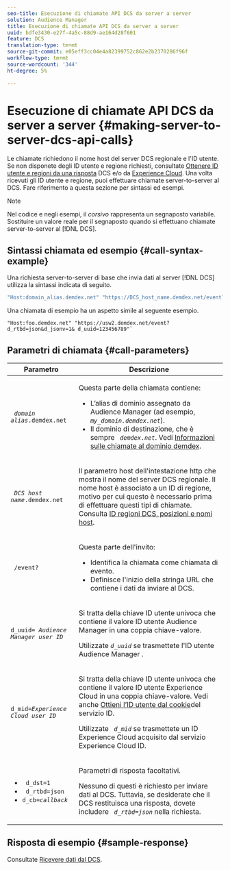 ```yaml
---
seo-title: Esecuzione di chiamate API DCS da server a server
solution: Audience Manager
title: Esecuzione di chiamate API DCS da server a server
uuid: bdfe3430-e27f-4a5c-88d9-ae164d28f601
feature: DCS
translation-type: tm+mt
source-git-commit: e05eff3cc04e4a82399752c862e2b2370286f96f
workflow-type: tm+mt
source-wordcount: '344'
ht-degree: 5%

---
```



# Esecuzione di chiamate API DCS da server a server {#making-server-to-server-dcs-api-calls}

Le chiamate richiedono il nome host del server DCS regionale e l&#39;ID utente. Se non disponete degli ID utente e regione richiesti, consultate [Ottenere ID utente e regioni da una risposta](/help/using/api/dcs-intro/dcs-s2s/dcs-aam-ids.md) DCS e/o da [Experience Cloud](/help/using/api/dcs-intro/dcs-s2s/dcs-mcid-ids.md). Una volta ricevuti gli ID utente e regione, puoi effettuare chiamate server-to-server al DCS. Fare riferimento a questa sezione per sintassi ed esempi.

>[!NOTE]
>
>Nel codice e negli esempi, il *corsivo* rappresenta un segnaposto variabile. Sostituire un valore reale per il segnaposto quando si effettuano chiamate server-to-server al [!DNL DCS].

## Sintassi chiamata ed esempio {#call-syntax-example}

Una richiesta server-to-server di base che invia dati al server [!DNL DCS] utilizza la sintassi indicata di seguito.

```js
"Host:domain_alias.demdex.net" "https://DCS_host_name.demdex.net/event?d_rtbd=json&d_jsonv=1&d_uuid=userID
```

Una chiamata di esempio ha un aspetto simile al seguente esempio.

```
"Host:foo.demdex.net" "https://usw2.demdex.net/event?d_rtbd=json&d_jsonv=1& d_uuid=123456789"`
```

## Parametri di chiamata {#call-parameters}

<table id="table_3AF4466009B64F0C9CBE7904A4096E0C"> 
 <thead> 
  <tr> 
   <th colname="col1" class="entry"> Parametro </th> 
   <th colname="col2" class="entry"> Descrizione </th> 
  </tr> 
 </thead>
 <tbody> 
  <tr> 
   <td colname="col1"> <p><code> <i>domain alias</i>.demdex.net</code> </p> </td> 
   <td colname="col2"> <p>Questa parte della chiamata contiene: </p> <p> 
     <ul id="ul_3EDA9C7BA6794D06BCB07A75A9BD2372"> 
      <li id="li_74624CA78D6F4536A8164AE1FA1DECB9">L’alias di dominio assegnato da <span class="keyword"> Audience Manager</span> (ad esempio, <i><code> my_domain.demdex.net</code></i>). </li> 
      <li id="li_08ABE91CA247403AA480B3FB4BEF83BA">Il dominio di destinazione, che è sempre <i><code> demdex.net</code></i>. Vedi <a href="../../../reference/demdex-calls.md">Informazioni sulle chiamate al dominio demdex</a>. </li> 
     </ul> </p> </td> 
  </tr> 
  <tr> 
   <td colname="col1"> <p><code> <i>DCS host name</i>.demdex.net</code> </p> </td> 
   <td colname="col2"> <p>Il parametro host dell'intestazione http che mostra il nome del server <span class="wintitle"> DCS</span> regionale. Il nome host è associato a un ID di regione, motivo per cui questo è necessario prima di effettuare questi tipi di chiamate. Consulta <a href="../../../api/dcs-intro/dcs-api-reference/dcs-regions.md">ID regioni DCS, posizioni e nomi host</a>. </p> </td> 
  </tr> 
  <tr> 
   <td colname="col1"> <p><code> /event?</code> </p> </td> 
   <td colname="col2"> <p>Questa parte dell'invito: </p> <p> 
     <ul id="ul_6332444A305A4F12A7CBE471CA508516"> 
      <li id="li_1C5C111B2B0E4621B3FC0C20D6516041">Identifica la chiamata come chiamata di evento. </li> 
      <li id="li_DBCE9B1C70604A629ECD7AC0A9052198">Definisce l'inizio della stringa URL che contiene i dati da inviare al DCS. </li> 
     </ul> </p> </td> 
  </tr> 
  <tr> 
   <td colname="col1"> <p><code>d_uuid= <i>Audience Manager user ID</i></code> </p> </td> 
   <td colname="col2"> <p>Si tratta della chiave ID utente univoca che contiene il valore ID utente <span class="keyword"> Audience Manager</span> in una coppia chiave-valore. </p> <p>Utilizzate <code><i>d_uuid</i></code> se trasmettete l'ID utente <span class="keyword"> Audience Manager</span> . </p> </td>
  </tr> 
  <tr> 
   <td colname="col1"> <p><code>d_mid=<i>Experience Cloud user ID</i></code> </p> </td> 
   <td colname="col2"> <p>Si tratta della chiave ID utente univoca che contiene il valore ID utente <span class="keyword"> Experience Cloud</span> in una coppia chiave-valore. Vedi anche <a href="../../../api/dcs-intro/dcs-s2s/dcs-mcid-ids.md#get-user-ids-from-service-cookie"> Ottieni l’ID utente dal cookie</a>del servizio ID. </p> <p>Utilizzate <i><code> d_mid</code></i> se trasmettete un <span class="keyword"> ID Experience Cloud</span>  acquisito dal servizio <span class="keyword">  Experience Cloud</span> ID. </p> </td> 
  </tr> 
  <tr> 
   <td colname="col1"> <p> 
     <ul id="ul_36E2C1A0538D4D2C94DFC1335720A524"> 
      <li id="li_8902EED431CE4F0189A94868FA52DB1F"><code> d_dst=1</code> </li> 
      <li id="li_4B6B29499D444E31808DE0A9AA0442D0"><code> d_rtbd=json</code> </li> 
      <li id="li_3430CD0438604B83BE6437E6EC480816"><code>d_cb=<i>callback</i></code> </li> 
     </ul> </p> </td> 
   <td colname="col2"> <p>Parametri di risposta facoltativi. </p> <p> Nessuno di questi è richiesto per inviare dati al <span class="wintitle"> DCS</span>. Tuttavia, se desiderate che il <span class="wintitle"> DCS</span> restituisca una risposta, dovete includere <i><code> d_rtbd=json</code></i> nella richiesta. </p> </td> 
  </tr> 
 </tbody> 
</table>

## Risposta di esempio {#sample-response}

Consultate [Ricevere dati dal DCS](../../../api/dcs-intro/dcs-event-calls/dcs-url-receive.md).

